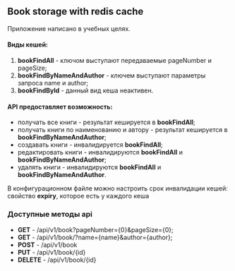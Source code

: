 ## Book storage with redis cache
Приложение написано в учебных целях.
#### Виды кешей:
1. **bookFindAll** - ключом выступают передаваемые pageNumber и pageSize;
2. **bookFindByNameAndAuthor** - ключем выступают параметры запроса name и author;
3. **bookFindById** - данный вид кеша неактивен.

#### API предоставляет возможность:
* получать все книги - результат кешируется в **bookFindAll**;
* получать книги по наименованию и автору - результат кешируется в **bookFindByNameAndAuthor**;
* создавать книги - инвалидируется **bookFindAll**;
* редактировать книги - инвалидируются **bookFindAll** и **bookFindByNameAndAuthor**;
* удалять книги - инвалидируются **bookFindAll** и **bookFindByNameAndAuthor**.

В конфигурационном файле можно настроить срок инвалидации кешей: свойство **expiry**, которое есть у каждого кеша

### Доступные методы api 
* **GET** - /api/v1/book?pageNumber={0}&pageSize={0};
* **GET** - /api/v1/book/?name={name}&author={author};
* **POST** - /api/v1/book
* **PUT** - /api/v1/book/{id}
* **DELETE** - /api/v1/book/{id}
